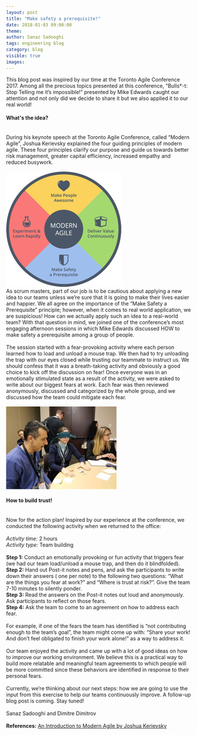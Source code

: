 ```yaml
---
layout: post
title: "Make safety a prerequisite!"
date: 2018-01-03 09:00:00
theme:
author: Sanaz Sadooghi
tags: engineering blog
category: blog
visible: true
images:
---
```

This blog post was inspired by our time at the Toronto Agile Conference 2017. Among all the precious topics presented at this conference, “Bulls*-t: Stop Telling me it’s impossible!” presented by Mike Edwards caught our attention and not only did we decide to share it but we also applied it to our real world!
<br/>

<!--more-->
<h4>What's the idea?</h4>
<br/>
During his keynote speech at the Toronto Agile Conference, called “Modern Agile”, Joshua Kerievsky explained the four guiding principles of modern agile. These four principles clarify our purpose and guide us towards better risk management, greater capital efficiency, increased empathy and reduced busywork.
<br/><br/>
<img src="/assets/img/blog/Safety-Picture1.png">
<br/>
As scrum masters, part of our job is to be cautious about applying a new idea to our teams unless we’re sure that it is going to make their lives easier and happier. We all agree on the importance of the “Make Safety a Prerequisite” principle; however, when it comes to real world application, we are suspicious! How can we actually apply such an idea to a real-world team? With that question in mind, we joined one of the conference’s most engaging afternoon sessions in which Mike Edwards discussed HOW to make safety a prerequisite among a group of people.
<br/><br/>
The session started with a fear-provoking activity where each person learned how to load and unload a mouse trap. We then had to try unloading the trap with our eyes closed while trusting our teammate to instruct us. We should confess that it was a breath-taking activity and obviously a good choice to kick off the discussion on fear! Once everyone was in an emotionally stimulated state as a result of the activity, we were asked to write about our biggest fears at work. Each fear was then reviewed anonymously, discussed and categorized by the whole group, and we discussed how the team could mitigate  each fear.
<br/><br/>
<img src="/assets/img/blog/Safety-Picture2.png">
<br/>
<h4>How to build trust!</h4>
<br/>
Now for the action plan! Inspired by our experience at the conference, we conducted the following activity when we returned to the office:
<br/><br/>
<em>Activity time:</em> 2 hours<br/>
<em>Activity type:</em> Team building
<br/><br/>
<b>Step 1:</b> Conduct an emotionally provoking or fun activity that triggers fear (we had our team load/unload a mouse trap, and then do it blindfolded).<br/>
<b>Step 2:</b> Hand out Post-it notes and pens, and ask the participants to write down their answers ( one per note) to the following two questions: “What are the things you fear at work?” and “Where is trust at risk?”. Give the team 7-10 minutes to silently ponder. <br/>
<b>Step 3:</b> Read the answers on the Post-it notes out loud and anonymously. Ask participants to reflect on those fears. <br/>
<b>Step 4:</b> Ask the team to come to an agreement on how to address each fear.<br/><br/>
For example, if one of the fears the team has identified is “not contributing enough to the team’s goal”, the team might come up with: “Share your work! And don’t feel obligated to finish your work alone!” as a way to address it.
<br/><br/>
Our team enjoyed the activity and came up with a lot of good ideas on how to improve our working environment. We believe this is a practical way to build more relatable and meaningful team agreements to which people will be more committed since these behaviors are identified in response to their personal fears.
<br/><br/>
Currently, we’re thinking about our next steps: how we are going to use the input from this exercise to help our teams continuously improve. A follow-up blog post is coming. Stay tuned!
<br/><br/>
Sanaz Sadooghi and Dimitre Dimitrov
<br/><br/>
<b>References:</b> <a href="https://www.frontrowagile.com/blog/posts/109-the-fear-and-vulnerability-retrospective">An Introduction to Modern Agile by Joshua Kerievsky</a>
<br/><br/>

